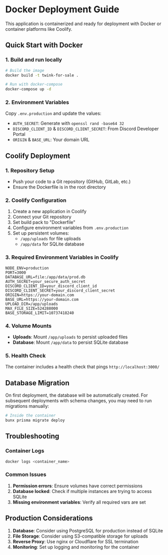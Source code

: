 # Docker Deployment Guide

This application is containerized and ready for deployment with Docker or container platforms like Coolify.

## Quick Start with Docker

### 1. Build and run locally

```bash
# Build the image
docker build -t twink-for-sale .

# Run with docker-compose
docker-compose up -d
```

### 2. Environment Variables

Copy `.env.production` and update the values:

- `AUTH_SECRET`: Generate with `openssl rand -base64 32`
- `DISCORD_CLIENT_ID` & `DISCORD_CLIENT_SECRET`: From Discord Developer Portal
- `ORIGIN` & `BASE_URL`: Your domain URL

## Coolify Deployment

### 1. Repository Setup
- Push your code to a Git repository (GitHub, GitLab, etc.)
- Ensure the Dockerfile is in the root directory

### 2. Coolify Configuration
1. Create a new application in Coolify
2. Connect your Git repository
3. Set build pack to "Dockerfile"
4. Configure environment variables from `.env.production`
5. Set up persistent volumes:
   - `/app/uploads` for file uploads
   - `/app/data` for SQLite database

### 3. Required Environment Variables in Coolify
```
NODE_ENV=production
PORT=3000
DATABASE_URL=file:/app/data/prod.db
AUTH_SECRET=your_secure_auth_secret
DISCORD_CLIENT_ID=your_discord_client_id
DISCORD_CLIENT_SECRET=your_discord_client_secret
ORIGIN=https://your-domain.com
BASE_URL=https://your-domain.com
UPLOAD_DIR=/app/uploads
MAX_FILE_SIZE=524288000
BASE_STORAGE_LIMIT=10737418240
```

### 4. Volume Mounts
- **Uploads**: Mount `/app/uploads` to persist uploaded files
- **Database**: Mount `/app/data` to persist SQLite database

### 5. Health Check
The container includes a health check that pings `http://localhost:3000/`

## Database Migration

On first deployment, the database will be automatically created. For subsequent deployments with schema changes, you may need to run migrations manually:

```bash
# Inside the container
bunx prisma migrate deploy
```

## Troubleshooting

### Container Logs
```bash
docker logs <container_name>
```

### Common Issues
1. **Permission errors**: Ensure volumes have correct permissions
2. **Database locked**: Check if multiple instances are trying to access SQLite
3. **Missing environment variables**: Verify all required vars are set

## Production Considerations

1. **Database**: Consider using PostgreSQL for production instead of SQLite
2. **File Storage**: Consider using S3-compatible storage for uploads
3. **Reverse Proxy**: Use nginx or Cloudflare for SSL termination
4. **Monitoring**: Set up logging and monitoring for the container
